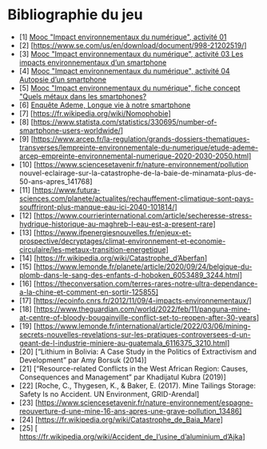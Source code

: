 # Bibliographie du jeu

- [1] [Mooc "Impact environnementaux du numérique", activité 01](https://www.fun-mooc.fr/fr/cours/impacts-environnementaux-du-numerique/)
- [2] [https://www.se.com/us/en/download/document/998-21202519/]
- [3] [Mooc "Impact environnementaux du numérique", activité 03 Les impacts environnementaux d’un smartphone](https://www.fun-mooc.fr/fr/cours/impacts-environnementaux-du-numerique/)
- [4] [Mooc "Impact environnementaux du numérique", activité 04 Autopsie d’un smartphone](https://www.fun-mooc.fr/fr/cours/impacts-environnementaux-du-numerique/)
- [5] [Mooc "Impact environnementaux du numérique", fiche concept "Quels métaux dans les smartphones?](https://www.fun-mooc.fr/fr/cours/impacts-environnementaux-du-numerique/)
- [6] [Enquête Ademe, Longue vie à notre smartphone](https://librairie.ademe.fr/consommer-autrement/5782-longue-vie-a-notre-smartphone--9791029718830.html)
- [7] [https://fr.wikipedia.org/wiki/Nomophobie]
- [8] [https://www.statista.com/statistics/330695/number-of-smartphone-users-worldwide/]
- [9] [https://www.arcep.fr/la-regulation/grands-dossiers-thematiques-transverses/lempreinte-environnementale-du-numerique/etude-ademe-arcep-empreinte-environnemental-numerique-2020-2030-2050.html]
- [10] [https://www.sciencesetavenir.fr/nature-environnement/pollution nouvel-eclairage-sur-la-catastrophe-de-la-baie-de-minamata-plus-de-50-ans-apres_141768]
- [11] [https://www.futura-sciences.com/planete/actualites/rechauffement-climatique-sont-pays-souffriront-plus-manque-eau-ici-2040-101814/]
- [12] [https://www.courrierinternational.com/article/secheresse-stress-hydrique-historique-au-maghreb-l-eau-est-a-present-rare]
- [13] [https://www.ifpenergiesnouvelles.fr/enjeux-et-prospective/decryptages/climat-environnement-et-economie-circulaire/les-metaux-transition-energetique]
- [14] [https://fr.wikipedia.org/wiki/Catastrophe_d’Aberfan]
- [15] [https://www.lemonde.fr/planete/article/2020/09/24/belgique-du-plomb-dans-le-sang-des-enfants-d-hoboken_6053489_3244.html]
- [16] [https://theconversation.com/terres-rares-notre-ultra-dependance-a-la-chine-et-comment-en-sortir-125855]
- [17] [https://ecoinfo.cnrs.fr/2012/11/09/4-impacts-environnementaux/]
- [18] [https://www.theguardian.com/world/2022/feb/11/panguna-mine-at-centre-of-bloody-bougainville-conflict-set-to-reopen-after-30-years]
- [19] [https://www.lemonde.fr/international/article/2022/03/06/mining-secrets-nouvelles-revelations-sur-les-pratiques-controversees-d-un-geant-de-l-industrie-miniere-au-guatemala_6116375_3210.html]
- [20] [“Lithium in Bolivia: A Case Study in the Politics of Extractivism and Development” par Amy Borsuk (2014)]
- [21] [“Resource-related Conflicts in the West African Region: Causes, Consequences and Management” par Khadijatul Kubra (2019)]
- [22] [Roche, C., Thygesen, K., & Baker, E. (2017). Mine Tailings Storage: Safety Is no Accident. UN Environment, GRID-Arendal]
- [23] [https://www.sciencesetavenir.fr/nature-environnement/espagne-reouverture-d-une-mine-16-ans-apres-une-grave-pollution_13486]
- [24] [https://fr.wikipedia.org/wiki/Catastrophe_de_Baia_Mare]
- [25] [ https://fr.wikipedia.org/wiki/Accident_de_l’usine_d’aluminium_d’Ajka]
